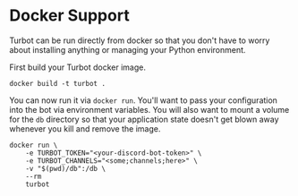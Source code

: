 # Docker Support

Turbot can be run directly from docker so that you don't have to worry
about installing anything or managing your Python environment.

First build your Turbot docker image.

```shell
docker build -t turbot .
```

You can now run it via `docker run`. You'll want to pass your
configuration into the bot via environment variables. You will also want
to mount a volume for the `db` directory so that your application state
doesn't get blown away whenever you kill and remove the image.

```shell
docker run \
    -e TURBOT_TOKEN="<your-discord-bot-token>" \
    -e TURBOT_CHANNELS="<some;channels;here>" \
    -v "$(pwd)/db":/db \
    --rm
    turbot
```
